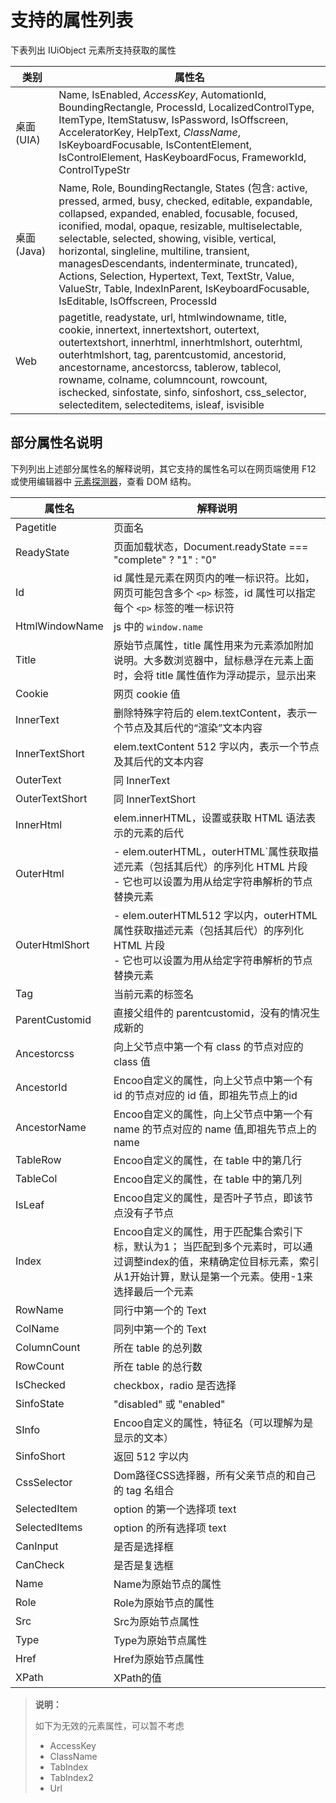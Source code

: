 # 支持的属性列表

下表列出 IUiObject 元素所支持获取的属性

| 类别 | 属性名 |
| --- | ---|
| <div style="width:40pt"> 桌面 <br>(UIA)</div> |Name, IsEnabled, _AccessKey_, AutomationId, BoundingRectangle,  ProcessId, LocalizedControlType, ItemType, ItemStatusw, IsPassword, IsOffscreen, AcceleratorKey, HelpText, _ClassName_, IsKeyboardFocusable, IsContentElement, IsControlElement, HasKeyboardFocus, FrameworkId, ControlTypeStr |
| 桌面 <br>(Java)|Name, Role, BoundingRectangle, States (包含: active, pressed, armed, busy, checked, editable, expandable, collapsed, expanded, enabled, focusable, focused, iconified, modal, opaque, resizable, multiselectable, selectable, selected, showing, visible, vertical, horizontal, singleline, multiline, transient, managesDescendants, indenterminate, truncated), Actions, Selection, Hypertext, Text, TextStr, Value, ValueStr, Table, IndexInParent, IsKeyboardFocusable, IsEditable, IsOffscreen, ProcessId |
| Web |pagetitle, readystate, url, htmlwindowname, title, cookie, innertext, innertextshort, outertext, outertextshort, innerhtml, innerhtmlshort, outerhtml, outerhtmlshort, tag, parentcustomid, ancestorid, ancestorname, ancestorcss, tablerow, tablecol, rowname, colname, columncount, rowcount, ischecked, sinfostate, sinfo, sinfoshort, css_selector, selecteditem, selecteditems, isleaf, isvisible|

## 部分属性名说明

下列列出上述部分属性名的解释说明，其它支持的属性名可以在网页端使用 F12 或使用编辑器中 [元素探测器](../Appendix/UiDetector.md)，查看 DOM 结构。

| 属性名         | 解释说明                                                        |
| -------------- | ------------------------------------------------------------ |
| Pagetitle      | 页面名                                                       |
| ReadyState     | 页面加载状态，Document.readyState === "complete" ?  "1" : "0" |
| Id             | id 属性是元素在网页内的唯一标识符。比如，网页可能包含多个 `<p>` 标签，id 属性可以指定每个 `<p>` 标签的唯一标识符 |
| HtmlWindowName | js 中的 `window.name`                                            |
| Title          | 原始节点属性，title 属性用来为元素添加附加说明。大多数浏览器中，鼠标悬浮在元素上面时，会将 title 属性值作为浮动提示，显示出来 |
| Cookie         | 网页 cookie 值                                                 |
| InnerText      | 删除特殊字符后的 elem.textContent，表示一个节点及其后代的“渲染”文本内容 |
| InnerTextShort | elem.textContent  512 字以内，表示一个节点及其后代的文本内容 |
| OuterText      | 同 InnerText                                                  |
| OuterTextShort | 同 InnerTextShort                                             |
| InnerHtml      | elem.innerHTML，设置或获取 HTML 语法表示的元素的后代         |
| OuterHtml      | - elem.outerHTML，outerHTML`属性获取描述元素（包括其后代）的序列化 HTML 片段</br>- 它也可以设置为用从给定字符串解析的节点替换元素 |
| OuterHtmlShort | - elem.outerHTML512 字以内，outerHTML 属性获取描述元素（包括其后代）的序列化 HTML 片段</br>- 它也可以设置为用从给定字符串解析的节点替换元素 |
| Tag            | 当前元素的标签名                                             |
| ParentCustomid | 直接父组件的 parentcustomid，没有的情况生成新的               |
| Ancestorcss    | 向上父节点中第一个有 class 的节点对应的 class 值                 |
| AncestorId     | Encoo自定义的属性，向上父节点中第一个有 id 的节点对应的 id 值，即祖先节点上的id                      |
| AncestorName   | Encoo自定义的属性，向上父节点中第一个有 name 的节点对应的 name 值,即祖先节点上的name                   |
| TableRow       | Encoo自定义的属性，在 table 中的第几行                                            |
| TableCol       | Encoo自定义的属性，在 table 中的第几列                                            |
| IsLeaf         | Encoo自定义的属性，是否叶子节点，即该节点没有子节点                                                |
|Index|Encoo自定义的属性，用于匹配集合索引下标，默认为1； 当匹配到多个元素时，可以通过调整index的值，来精确定位目标元素，索引从1开始计算，默认是第一个元素。使用-1来选择最后一个元素|
| RowName        | 同行中第一个的 Text                                           |
| ColName        | 同列中第一个的 Text                                           |
| ColumnCount    | 所在 table 的总列数                                            |
| RowCount       | 所在 table 的总行数                                            |
| IsChecked      | checkbox，radio  是否选择                                    |
| SinfoState     | "disabled" 或 "enabled"                                        |
| SInfo          | Encoo自定义的属性，特征名（可以理解为是显示的文本）                             |
| SinfoShort     | 返回 512 字以内                                        |
| CssSelector    | Dom路径CSS选择器，所有父亲节点的和自己的 tag 名组合                             |
| SelectedItem   | option 的第一个选择项 text                                     |
| SelectedItems  | option 的所有选择项 text                                       |
| CanInput       | 是否是选择框                                                 |
| CanCheck       | 是否是复选框                                                 |
|Name|Name为原始节点的属性|
|Role|Role为原始节点的属性|
|Src|Src为原始节点属性|
|Type|Type为原始节点属性|
|Href|Href为原始节点属性|
|XPath|XPath的值|

>**说明：**
>
>如下为无效的元素属性，可以暂不考虑
>
>- AccessKey
>- ClassName
>- TabIndex
>- TabIndex2
>- Url
